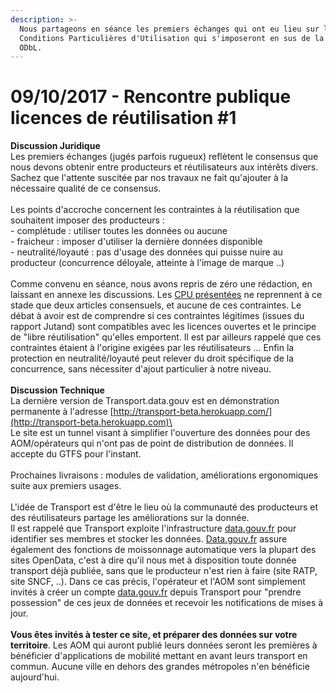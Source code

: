 ```yaml
---
description: >-
  Nous partageons en séance les premiers échanges qui ont eu lieu sur les
  Conditions Particulières d'Utilisation qui s'imposeront en sus de la licence
  ODbL.
---
```


# 09/10/2017 - Rencontre publique licences de réutilisation #1

**Discussion Juridique**\
Les premiers échanges (jugés parfois rugueux) reflètent le consensus que nous devons obtenir entre producteurs et réutilisateurs aux intérêts divers. Sachez que l'attente suscitée par nos travaux ne fait qu'ajouter à la nécessaire qualité de ce consensus.\
\
 Les points d'accroche concernent les contraintes à la réutilisation que souhaitent imposer des producteurs :\
 \- complétude : utiliser toutes les données ou aucune\
 \- fraicheur : imposer d'utiliser la dernière données disponible\
 \- neutralité/loyauté : pas d'usage des données qui puisse nuire au producteur (concurrence déloyale, atteinte à l'image de marque ..)\
\
 Comme convenu en séance, nous avons repris de zéro une rédaction, en laissant en annexe les discussions. Les [CPU présentées](https://gouv.us13.list-manage.com/track/click?u=5ee8bfe0f1b073b49de06a063\&id=6928a5b3b1\&e=7cf8e567f5) ne reprennent à ce stade que deux articles consensuels, et aucune de ces contraintes. Le débat à avoir est de comprendre si ces contraintes légitimes (issues du rapport Jutand) sont compatibles avec les licences ouvertes et le principe de "libre réutilisation" qu'elles emportent. Il est par ailleurs rappelé que ces contraintes étaient à l'origine exigées par les réutilisateurs ... Enfin la protection en neutralité/loyauté peut relever du droit spécifique de la concurrence, sans nécessiter d'ajout particulier à notre niveau. \
\
 **Discussion Technique**\
 La dernière version de Transport.data.gouv est en démonstration permanente à l'adresse [http://transport-beta.herokuapp.com/](http://transport-beta.herokuapp.com)\
\
 Le site est un tunnel visant à simplifier l'ouverture des données pour des AOM/opérateurs qui n'ont pas de point de distribution de données. Il accepte du GTFS pour l'instant.\
\
 Prochaines livraisons : modules de validation, améliorations ergonomiques suite aux premiers usages.\
\
 L'idée de Transport est d'être le lieu où la communauté des producteurs et des réutilisateurs partage les améliorations sur la donnée.\
 Il est rappelé que Transport exploite l'infrastructure [data.gouv.fr](http://data.gouv.fr) pour identifier ses membres et stocker les données. [Data.gouv.fr](http://data.gouv.fr) assure également des fonctions de moissonnage automatique vers la plupart des sites OpenData, c'est à dire qu'il nous met à disposition toute donnée transport déjà publiée, sans que le producteur n'est rien à faire (site RATP, site SNCF, ..). Dans ce cas précis, l'opérateur et l'AOM sont simplement invités à créer un compte [data.gouv.fr](http://data.gouv.fr) depuis Transport pour "prendre possession" de ces jeux de données et recevoir les notifications de mises à jour.\
\
 **Vous êtes invités à tester ce site, et préparer des données sur votre territoire**. Les AOM qui auront publié leurs données seront les premières à bénéficier d'applications de mobilité mettant en avant leurs transport en commun. Aucune ville en dehors des grandes métropoles n'en bénéficie aujourd'hui.
